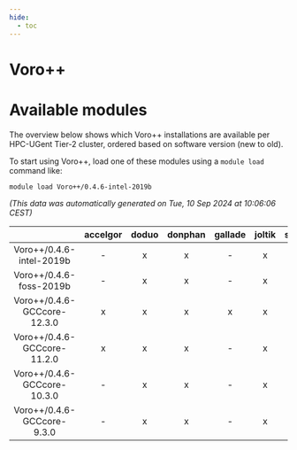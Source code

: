 ```yaml
---
hide:
  - toc
---
```


Voro++
======

# Available modules


The overview below shows which Voro++ installations are available per HPC-UGent Tier-2 cluster, ordered based on software version (new to old).

To start using Voro++, load one of these modules using a `module load` command like:

```shell
module load Voro++/0.4.6-intel-2019b
```

*(This data was automatically generated on Tue, 10 Sep 2024 at 10:06:06 CEST)*  

| |accelgor|doduo|donphan|gallade|joltik|shinx|skitty|
| :---: | :---: | :---: | :---: | :---: | :---: | :---: | :---: |
|Voro++/0.4.6-intel-2019b|-|x|x|-|x|-|x|
|Voro++/0.4.6-foss-2019b|-|x|x|-|x|-|x|
|Voro++/0.4.6-GCCcore-12.3.0|x|x|x|x|x|x|x|
|Voro++/0.4.6-GCCcore-11.2.0|x|x|x|-|x|-|x|
|Voro++/0.4.6-GCCcore-10.3.0|-|x|x|-|x|-|x|
|Voro++/0.4.6-GCCcore-9.3.0|-|x|x|-|x|-|x|
